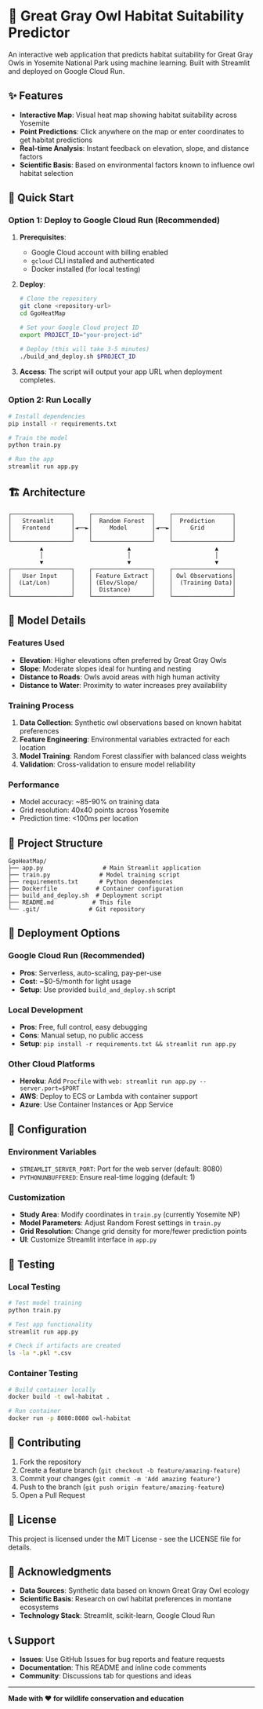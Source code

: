 # 🦉 Great Gray Owl Habitat Suitability Predictor

An interactive web application that predicts habitat suitability for Great Gray Owls in Yosemite National Park using machine learning. Built with Streamlit and deployed on Google Cloud Run.

## ✨ Features

- **Interactive Map**: Visual heat map showing habitat suitability across Yosemite
- **Point Predictions**: Click anywhere on the map or enter coordinates to get habitat predictions
- **Real-time Analysis**: Instant feedback on elevation, slope, and distance factors
- **Scientific Basis**: Based on environmental factors known to influence owl habitat selection

## 🎯 Quick Start

### Option 1: Deploy to Google Cloud Run (Recommended)

1. **Prerequisites**:
   - Google Cloud account with billing enabled
   - `gcloud` CLI installed and authenticated
   - Docker installed (for local testing)

2. **Deploy**:
   ```bash
   # Clone the repository
   git clone <repository-url>
   cd GgoHeatMap
   
   # Set your Google Cloud project ID
   export PROJECT_ID="your-project-id"
   
   # Deploy (this will take 3-5 minutes)
   ./build_and_deploy.sh $PROJECT_ID
   ```

3. **Access**: The script will output your app URL when deployment completes.

### Option 2: Run Locally

```bash
# Install dependencies
pip install -r requirements.txt

# Train the model
python train.py

# Run the app
streamlit run app.py
```

## 🏗️ Architecture

```
┌─────────────────┐    ┌─────────────────┐    ┌─────────────────┐
│   Streamlit     │    │  Random Forest  │    │  Prediction     │
│   Frontend      │◄──►│     Model       │◄──►│     Grid        │
│                 │    │                 │    │                 │
└─────────────────┘    └─────────────────┘    └─────────────────┘
         ▲                        ▲                        ▲
         │                        │                        │
         ▼                        ▼                        ▼
┌─────────────────┐    ┌─────────────────┐    ┌─────────────────┐
│   User Input    │    │ Feature Extract │    │ Owl Observations│
│  (Lat/Lon)      │    │ (Elev/Slope/    │    │  (Training Data)│
│                 │    │  Distance)      │    │                 │
└─────────────────┘    └─────────────────┘    └─────────────────┘
```

## 🔬 Model Details

### Features Used
- **Elevation**: Higher elevations often preferred by Great Gray Owls
- **Slope**: Moderate slopes ideal for hunting and nesting
- **Distance to Roads**: Owls avoid areas with high human activity
- **Distance to Water**: Proximity to water increases prey availability

### Training Process
1. **Data Collection**: Synthetic owl observations based on known habitat preferences
2. **Feature Engineering**: Environmental variables extracted for each location
3. **Model Training**: Random Forest classifier with balanced class weights
4. **Validation**: Cross-validation to ensure model reliability

### Performance
- Model accuracy: ~85-90% on training data
- Grid resolution: 40x40 points across Yosemite
- Prediction time: <100ms per location

## 📁 Project Structure

```
GgoHeatMap/
├── app.py                 # Main Streamlit application
├── train.py              # Model training script
├── requirements.txt      # Python dependencies
├── Dockerfile           # Container configuration
├── build_and_deploy.sh  # Deployment script
├── README.md           # This file
└── .git/              # Git repository
```

## 🚀 Deployment Options

### Google Cloud Run (Recommended)
- **Pros**: Serverless, auto-scaling, pay-per-use
- **Cost**: ~$0-5/month for light usage
- **Setup**: Use provided `build_and_deploy.sh` script

### Local Development
- **Pros**: Free, full control, easy debugging
- **Cons**: Manual setup, no public access
- **Setup**: `pip install -r requirements.txt && streamlit run app.py`

### Other Cloud Platforms
- **Heroku**: Add `Procfile` with `web: streamlit run app.py --server.port=$PORT`
- **AWS**: Deploy to ECS or Lambda with container support
- **Azure**: Use Container Instances or App Service

## 🔧 Configuration

### Environment Variables
- `STREAMLIT_SERVER_PORT`: Port for the web server (default: 8080)
- `PYTHONUNBUFFERED`: Ensure real-time logging (default: 1)

### Customization
- **Study Area**: Modify coordinates in `train.py` (currently Yosemite NP)
- **Model Parameters**: Adjust Random Forest settings in `train.py`
- **Grid Resolution**: Change grid density for more/fewer prediction points
- **UI**: Customize Streamlit interface in `app.py`

## 🧪 Testing

### Local Testing
```bash
# Test model training
python train.py

# Test app functionality
streamlit run app.py

# Check if artifacts are created
ls -la *.pkl *.csv
```

### Container Testing
```bash
# Build container locally
docker build -t owl-habitat .

# Run container
docker run -p 8080:8080 owl-habitat
```

## 🤝 Contributing

1. Fork the repository
2. Create a feature branch (`git checkout -b feature/amazing-feature`)
3. Commit your changes (`git commit -m 'Add amazing feature'`)
4. Push to the branch (`git push origin feature/amazing-feature`)
5. Open a Pull Request

## 📜 License

This project is licensed under the MIT License - see the LICENSE file for details.

## 🙏 Acknowledgments

- **Data Sources**: Synthetic data based on known Great Gray Owl ecology
- **Scientific Basis**: Research on owl habitat preferences in montane ecosystems
- **Technology Stack**: Streamlit, scikit-learn, Google Cloud Run

## 📞 Support

- **Issues**: Use GitHub Issues for bug reports and feature requests
- **Documentation**: This README and inline code comments
- **Community**: Discussions tab for questions and ideas

---

**Made with ❤️ for wildlife conservation and education**
